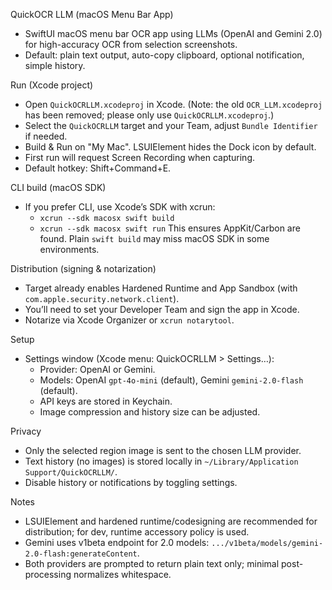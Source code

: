 QuickOCR LLM (macOS Menu Bar App)

- SwiftUI macOS menu bar OCR app using LLMs (OpenAI and Gemini 2.0) for high-accuracy OCR from selection screenshots.
- Default: plain text output, auto-copy clipboard, optional notification, simple history.

Run (Xcode project)
- Open `QuickOCRLLM.xcodeproj` in Xcode. (Note: the old `OCR_LLM.xcodeproj` has been removed; please only use `QuickOCRLLM.xcodeproj`.)
- Select the `QuickOCRLLM` target and your Team, adjust `Bundle Identifier` if needed.
- Build & Run on "My Mac". LSUIElement hides the Dock icon by default.
- First run will request Screen Recording when capturing.
- Default hotkey: Shift+Command+E.

CLI build (macOS SDK)
- If you prefer CLI, use Xcode’s SDK with xcrun:
  - `xcrun --sdk macosx swift build`
  - `xcrun --sdk macosx swift run`
  This ensures AppKit/Carbon are found. Plain `swift build` may miss macOS SDK in some environments.

Distribution (signing & notarization)
- Target already enables Hardened Runtime and App Sandbox (with `com.apple.security.network.client`).
- You’ll need to set your Developer Team and sign the app in Xcode.
- Notarize via Xcode Organizer or `xcrun notarytool`.

Setup
- Settings window (Xcode menu: QuickOCRLLM > Settings…):
  - Provider: OpenAI or Gemini.
  - Models: OpenAI `gpt-4o-mini` (default), Gemini `gemini-2.0-flash` (default).
  - API keys are stored in Keychain.
  - Image compression and history size can be adjusted.

Privacy
- Only the selected region image is sent to the chosen LLM provider.
- Text history (no images) is stored locally in `~/Library/Application Support/QuickOCRLLM/`.
- Disable history or notifications by toggling settings.

Notes
- LSUIElement and hardened runtime/codesigning are recommended for distribution; for dev, runtime accessory policy is used.
- Gemini uses v1beta endpoint for 2.0 models: `.../v1beta/models/gemini-2.0-flash:generateContent`.
- Both providers are prompted to return plain text only; minimal post-processing normalizes whitespace.
